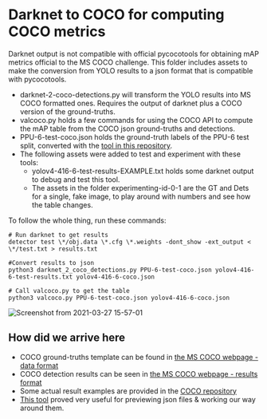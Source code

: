 # Darknet to COCO for computing COCO metrics
Darknet output is not compatible with official pycocotools for obtaining mAP metrics official to the MS COCO challenge.
This folder includes assets to make the conversion from YOLO results to a json format that is compatible with pycocotools.

- darknet-2-coco-detections.py will transform the YOLO results into MS COCO formatted ones. Requires the output of darknet plus a COCO version of the ground-truths.
- valcoco.py holds a few commands for using the COCO API to compute the mAP table from the COCO json ground-truths and detections.
- PPU-6-test-coco.json holds the ground-truth labels of the PPU-6 test split, converted with the [tool in this repository](https://github.com/Taeyoung96/Yolo-to-COCO-format-converter).
- The following assets were added to test and experiment with these tools:
  - yolov4-416-6-test-results-EXAMPLE.txt holds some darknet output to debug and test this tool.
  - The assets in the folder experimenting-id-0-1 are the GT and Dets for a single, fake image, to play around with numbers and see how the table changes.

To follow the whole thing, run these commands:
```
# Run darknet to get results  
detector test \*/obj.data \*.cfg \*.weights -dont_show -ext_output < \*/test.txt > results.txt

#Convert results to json  
python3 darknet_2_coco_detections.py PPU-6-test-coco.json yolov4-416-6-test-results.txt yolov4-416-6-coco.json

# Call valcoco.py to get the table  
python3 valcoco.py PPU-6-test-coco.json yolov4-416-6-coco.json
```
   
![Screenshot from 2021-03-27 15-57-01](https://user-images.githubusercontent.com/63670587/112724750-1be4d980-8f15-11eb-9888-bc9b1f29b189.png)


## How did we arrive here
- COCO ground-truths template can be found in [the MS COCO webpage - data format](https://cocodataset.org/#format-data)
- COCO detection results can be seen in [the MS COCO webpage - results format](https://cocodataset.org/#format-results)
- Some actual result examples are provided in the [COCO repository](https://github.com/cocodataset/cocoapi/tree/master/results)
- [This tool](https://codebeautify.org/jsonviewer) proved very useful for previewing json files & working our way around them.
